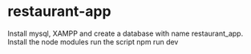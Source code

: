 # restaurant-app
Install mysql, XAMPP and create a database with name restaurant_app.
Install the node modules
run the script npm run dev
